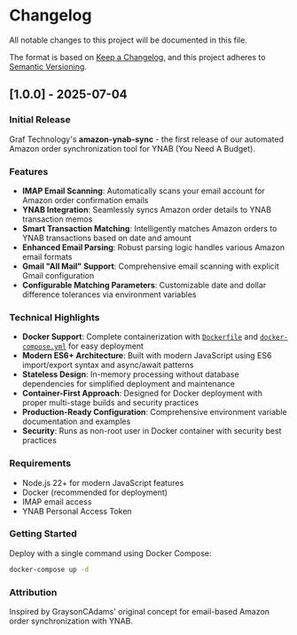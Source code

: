# Changelog

All notable changes to this project will be documented in this file.

The format is based on [Keep a Changelog](https://keepachangelog.com/en/1.0.0/),
and this project adheres to [Semantic Versioning](https://semver.org/spec/v2.0.0.html).

## [1.0.0] - 2025-07-04

### Initial Release

Graf Technology's **amazon-ynab-sync** - the first release of our automated Amazon order synchronization tool for YNAB (You Need A Budget).

### Features

- **IMAP Email Scanning**: Automatically scans your email account for Amazon order confirmation emails
- **YNAB Integration**: Seamlessly syncs Amazon order details to YNAB transaction memos
- **Smart Transaction Matching**: Intelligently matches Amazon orders to YNAB transactions based on date and amount
- **Enhanced Email Parsing**: Robust parsing logic handles various Amazon email formats
- **Gmail "All Mail" Support**: Comprehensive email scanning with explicit Gmail configuration
- **Configurable Matching Parameters**: Customizable date and dollar difference tolerances via environment variables

### Technical Highlights

- **Docker Support**: Complete containerization with [`Dockerfile`](Dockerfile) and [`docker-compose.yml`](compose/docker-compose.yml) for easy deployment
- **Modern ES6+ Architecture**: Built with modern JavaScript using ES6 import/export syntax and async/await patterns
- **Stateless Design**: In-memory processing without database dependencies for simplified deployment and maintenance
- **Container-First Approach**: Designed for Docker deployment with proper multi-stage builds and security practices
- **Production-Ready Configuration**: Comprehensive environment variable documentation and examples
- **Security**: Runs as non-root user in Docker container with security best practices

### Requirements

- Node.js 22+ for modern JavaScript features
- Docker (recommended for deployment)
- IMAP email access
- YNAB Personal Access Token

### Getting Started

Deploy with a single command using Docker Compose:

```bash
docker-compose up -d
```

### Attribution

Inspired by GraysonCAdams' original concept for email-based Amazon order synchronization with YNAB.
